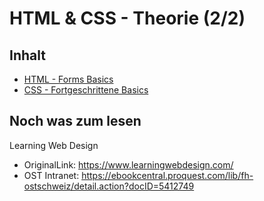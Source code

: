# HTML & CSS - Theorie (2/2)

## Inhalt

* [HTML - Forms Basics](./fortgeschrittene-basics-html.md)
* [CSS - Fortgeschrittene Basics](./fortgeschrittene-basics-css.md)

## Noch was zum lesen

Learning Web Design

* OriginalLink: https://www.learningwebdesign.com/
* OST Intranet: https://ebookcentral.proquest.com/lib/fh-ostschweiz/detail.action?docID=5412749
